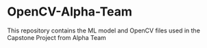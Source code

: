 # OpenCV-Alpha-Team
This repository contains the ML model and OpenCV files used in the Capstone Project from Alpha Team
